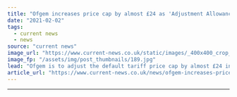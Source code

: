 ```yaml
---
title: "Ofgem increases price cap by almost £24 as 'Adjustment Allowance' is approved"
date: "2021-02-02"
tags: 
  - current news
  - news
source: "current news"
image_url: "https://www.current-news.co.uk/static/images/_400x400_crop_center-center/GettyImages-492069754.jpg"
image_fp: "/assets/img/post_thumbnails/189.jpg"
lead: "​Ofgem is to adjust the default tariff price cap by almost £24 in response to growing bad debt as a result of the COVID-19 pandemic."
article_url: "https://www.current-news.co.uk/news/ofgem-increases-price-cap-by-almost-24-to-manage-covid-19-driven-bad-debt?utm_source=rss-feeds&utm_medium=rss&utm_campaign=rss"
---
```


---
